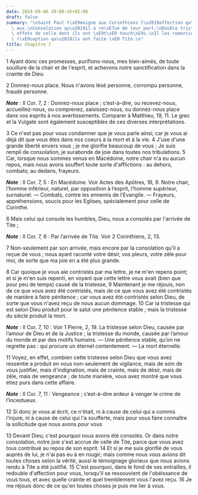 ```yaml
---
date: 2024-09-06 20:00:45+02:00
draft: false
summary: "\nSaint Paul t\xE9moigne aux Corinthiens l\u2019affection qu\u2019il a pour\
  \ eux.\nConsolation qu\u2019il a re\xE7ue de leur part.\nDouble tristesse : heureux\
  \ effets de celle dont ils ont \xE9t\xE9 touch\xE9s.\nIl les remercie de la bonne\
  \ r\xE9ception qu\u2019ils ont faite \xE0 Tite.\n"
title: Chapitre 7
---
```





1 Ayant donc ces promesses, purifions-nous, mes bien-aimés, de toute souillure de la chair et de l'esprit, et achevons notre sanctification dans la crainte de Dieu.


2 Donnez-nous place. Nous n'avons lésé personne, corrompu personne, fraudé personne.

***Note*** :  II Cor. 7, 2 : Donnez-nous place ; c’est-à-dire, ou recevez-nous, accueillez-nous, ou comprenez, saisissez-nous, ou donnez-nous place dans vos esprits à nos avertissements. Comparer à Matthieu, 19, 11. Le grec et la Vulgate sont également susceptibles de ces diverses interprétations.

3 Ce n'est pas pour vous condamner que je vous parle ainsi; car je vous ai déjà dit que vous êtes dans nos coeurs à la mort et à la vie. 4 J'use d'une grande liberté envers vous ; je me glorifie beaucoup de vous ; Je suis rempli de consolation, je surabonde de joie dans toutes nos tribulations. 5 Car, lorsque nous sommes venus en Macédoine, notre chair n'a eu aucun repos, mais nous avons souffert toute sorte d'afflictions : au dehors, combats; au dedans, frayeurs.

***Note*** :  II Cor. 7, 5 : En Macédoine. Voir Actes des Apôtres, 16, 9. Notre chair, l’homme inférieur, naturel, par opposition à l’esprit, l’homme supérieur, surnaturel. ― Combats, contre les ennemis de l’Evangile. ― Frayeurs, appréhensions, soucis pour les Eglises, spécialement pour celle de Corinthe.

6 Mais celui qui console les humbles, Dieu, nous a consolés par l'arrivée de Tite ;

***Note*** :  II Cor. 7, 6 : Par l’arrivée de Tite. Voir 2 Corinthiens, 2, 13.

7 Non-seulement par son arrivée, mais encore par la consolation qu'il a reçue de vous ; nous ayant raconté votre désir, vos pleurs, votre zèle pour moi, de sorte que ma joie en a été plus grande.


8 Car quoique je vous aie contristés par ma lettre, je ne m'en repens point; et si je m'en suis repenti, en voyant que cette lettre vous avait (bien que pour peu de temps) causé de la tristesse, 9 Maintenant je me réjouis, non de ce que vous avez été contristés, mais de ce que vous avez été contristés de manière à faire pénitence ; car vous avez été contristés selon Dieu, de sorte que vous n'avez reçu de nous aucun dommage. 10 Car la tristesse qui est selon Dieu produit pour le salut une pénitence stable ; mais la tristesse du siècle produit la mort.

***Note*** :  II Cor. 7, 10 : Voir 1 Pierre, 2, 19. La tristesse selon Dieu, causée par l’amour de Dieu et de la Justice ; la tristesse du monde, causée par l’amour du monde et par des motifs humains. ― Une pénitence stable, qu’on ne regrette pas : qui procure un éternel contentement. ― La mort éternelle.

11 Voyez, en effet, combien cette tristesse selon Dieu que vous avez ressentie a produit en vous non-seulement de vigilance, mais de soin de vous justifier, mais d'indignation, mais de crainte, mais de désir, mais de zèle, mais de vengeance ; de toute manière, vous avez montré que vous étiez purs dans cette affaire.

***Note*** :  II Cor. 7, 11 : Vengeance ; c’est-à-dire ardeur à venger le crime de l’incestueux.

12 Si donc je vous ai écrit, ce n'était, ni à cause de celui qui a commis l'injure, ni à cause de celui qui l'a soufferte, mais pour vous faire connaître la sollicitude que nous avons pour vous


13 Devant Dieu; c'est pourquoi nous avons été consolés. Or dans notre consolation, notre joie s'est accrue de celle de Tite, parce que vous avez tous contribué au repos de son esprit. 14 Et si je me suis glorifié de vous auprès de lui, je n'ai pas eu à en rougir; mais comme nous vous avions dit toutes choses selon la vérité, aussi le témoignage glorieux que nous avions rendu à Tite a été justifié. 15 C'est pourquoi, dans le fond de ses entrailles, il redouble d'affection pour vous, lorsqu'il se ressouvient de l'obéissance de vous tous, et avec quelle crainte et quel tremblement vous l'avez reçu. 16 Je me réjouis donc de ce qu'en toutes choses je puis me lier à vous.

